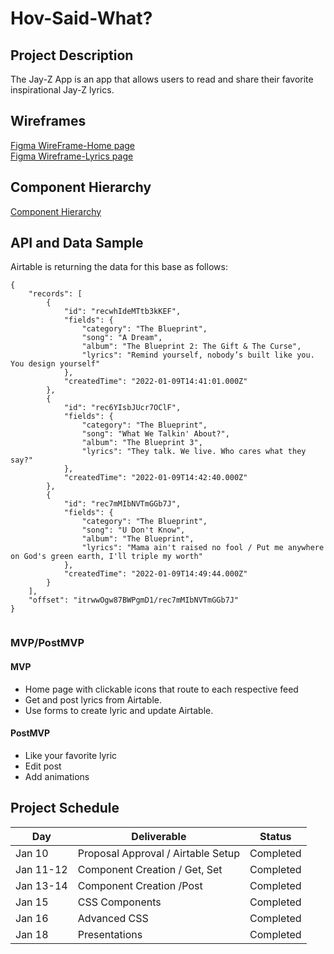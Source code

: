 # Hov-Said-What?

<!-- [Live Demo Link](https://hov-said-what.netlify.app) -->



## Project Description
The Jay-Z App is an app that allows users to read and share their favorite inspirational Jay-Z lyrics. 

## Wireframes
[Figma WireFrame-Home page](https://www.figma.com/file/HSu0xenosMnsYxAKQeAB3V/JAY-Z-APP?node-id=1%3A2)
<br/>
[Figma Wireframe-Lyrics page](https://www.figma.com/file/HSu0xenosMnsYxAKQeAB3V/JAY-Z-APP?node-id=78%3A16)



## Component Hierarchy
[Component Hierarchy](https://www.figma.com/file/HSu0xenosMnsYxAKQeAB3V/JAY-Z-APP?node-id=91%3A2)



## API and Data Sample



Airtable is returning the data for this base as follows:

```
{
    "records": [
        {
            "id": "recwhIdeMTtb3kKEF",
            "fields": {
                "category": "The Blueprint",
                "song": "A Dream",
                "album": "The Blueprint 2: The Gift & The Curse",
                "lyrics": "Remind yourself, nobody’s built like you. You design yourself"
            },
            "createdTime": "2022-01-09T14:41:01.000Z"
        },
        {
            "id": "rec6YIsbJUcr7OClF",
            "fields": {
                "category": "The Blueprint",
                "song": "What We Talkin' About?",
                "album": "The Blueprint 3",
                "lyrics": "They talk. We live. Who cares what they say?"
            },
            "createdTime": "2022-01-09T14:42:40.000Z"
        },
        {
            "id": "rec7mMIbNVTmGGb7J",
            "fields": {
                "category": "The Blueprint",
                "song": "U Don't Know",
                "album": "The Blueprint",
                "lyrics": "Mama ain't raised no fool / Put me anywhere on God's green earth, I'll triple my worth"
            },
            "createdTime": "2022-01-09T14:49:44.000Z"
        }
    ],
    "offset": "itrwwOgw87BWPgmD1/rec7mMIbNVTmGGb7J"
}


```

### MVP/PostMVP

#### MVP

- Home page with clickable icons that route to each respective feed
- Get and post lyrics from Airtable.
- Use forms to create lyric and update Airtable.
 

#### PostMVP

- Like your favorite lyric
- Edit post
- Add animations

## Project Schedule

| Day      | Deliverable                                | Status   |
| -------- | ------------------------------------------ | -------- |
| Jan 10   | Proposal Approval / Airtable Setup         |Completed |
| Jan 11-12| Component Creation / Get, Set              |Completed |
| Jan 13-14| Component Creation /Post                   |Completed |
| Jan 15   | CSS Components                             |Completed |
| Jan 16   | Advanced CSS                               |Completed |
| Jan 18   | Presentations                              |Completed |




